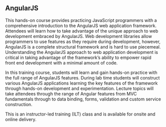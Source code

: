 
## AngularJS

This hands-on course provides practicing JavaScript programmers with a comprehensive introduction to the AngularJS web application framework. Attendees will learn how to take advantage of the unique approach to web development embraced by AngularJS. Web development libraries allow programmers to use features as they require during development, however, AngularJS is a complete structural framework and is hard to use piecemeal. Understanding the AngularJS approach to web application development is critical in taking advantage of the framework’s ability to empower rapid front end development with a minimal amount of code.

In this training course, students will learn and gain hands-on practice with the full range of AngularJS features. During lab time students will construct various AngularJS applications learning the key features of the framework through hands-on development and experimentation. Lecture topics will take attendees through the range of Angular features from MVC fundamentals through to data binding, forms, validation and custom service construction.

This is an instructor-led training (ILT) class and is available for onsite and online delivery.
